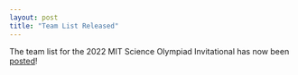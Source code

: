 ```yaml
---
layout: post
title: "Team List Released"
---
```


The team list for the 2022 MIT Science Olympiad Invitational has now been [posted](https://scioly.mit.edu/teams)!